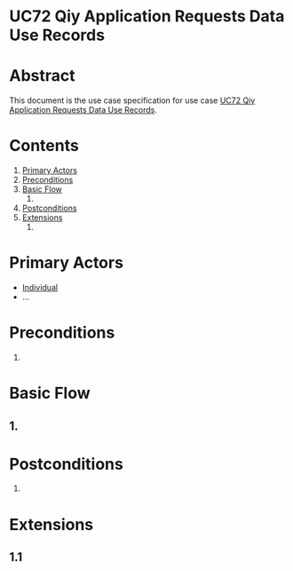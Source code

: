 # UC72 Qiy Application Requests Data Use Records

# Abstract

This document is the use case specification for use case [UC72 Qiy Application Requests Data Use Records](UC72%20Qiy%20Application%20Requests%20Data%20Use%20Records.md).

# Contents


1. [Primary Actors](#primary-actors)
1. [Preconditions](#preconditions)
1. [Basic Flow](#basic-flow)
	1. [](#1-)
1. [Postconditions](#postconditions)
1. [Extensions](#extensions)
	1. [](#11-)

# Primary Actors

* [Individual](../Definitions.md#individual)
* ...

# Preconditions

1.

# Basic Flow

## 1. 

# Postconditions

1.

# Extensions

## 1.1

